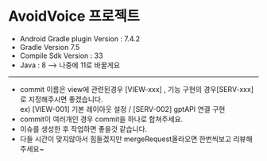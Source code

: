 # AvoidVoice 프로젝트
- Android Gradle plugin Version : 7.4.2
- Gradle Version 7.5
- Compile Sdk Version : 33
- Java : 8 --> 나중에 11로 바꿀게요
---
- commit 이름은 view에 관련된경우 [VIEW-xxx] , 기능 구현의 경우[SERV-xxx]로 지정해주시면 좋겠습니다.</br>ex) [VIEW-001] 기본 레이아웃 설정 / [SERV-002] gptAPI 연결 구현
- commit이 여러개인 경우 commit을 하나로 합쳐주세요.
- 이슈를 생성한 후 작업하면 좋을것 같습니다.
- 다들 시간이 맞지않아서 힘들겠지만 mergeRequest올라오면 한번씩보고 리뷰해주세요~
